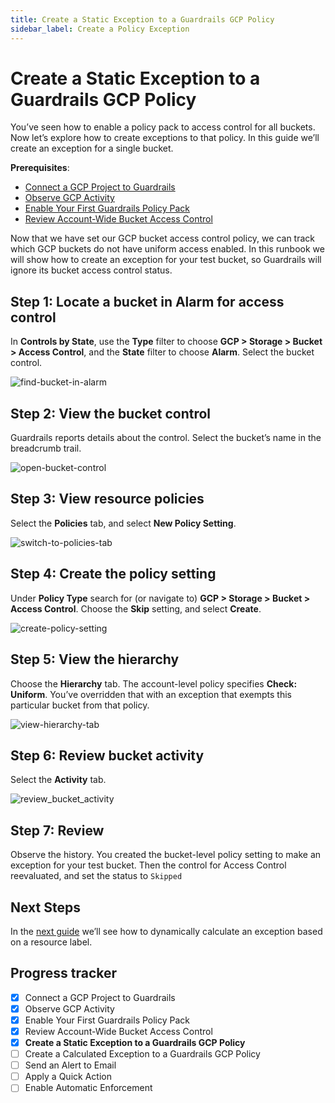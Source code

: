 ```yaml
---
title: Create a Static Exception to a Guardrails GCP Policy
sidebar_label: Create a Policy Exception
---
```



# Create a Static Exception to a Guardrails GCP Policy

You’ve seen how to enable a policy pack to access control for all buckets. Now let’s explore how to create exceptions to that policy.  In this guide we’ll create an exception for a single bucket.

**Prerequisites**:   
  
- [Connect a GCP Project to Guardrails](/guardrails/docs/getting-started/getting-started-gcp/connect-a-project/)
- [Observe GCP Activity](/guardrails/docs/getting-started/getting-started-gcp/observe-gcp-activity/)
- [Enable Your First Guardrails Policy Pack](/guardrails/docs/getting-started/getting-started-gcp/enable-policy-pack/)
- [Review Account-Wide Bucket Access Control](/guardrails/docs/getting-started/getting-started-gcp/review-account-wide/)


Now that we have set our GCP bucket access control policy, we can track which GCP buckets do not have uniform access enabled. In this runbook we will show how to create an exception for your test bucket, so Guardrails will ignore its bucket access control status.

## Step 1: Locate a bucket in Alarm for access control

In **Controls by State**, use the **Type** filter to choose  **GCP > Storage > Bucket > Access Control**, and the **State** filter to choose **Alarm**. Select the bucket control.  

<p><img alt="find-bucket-in-alarm" src="/images/docs/guardrails/getting-started/getting-started-gcp/create-static-exception/find-bucket-in-alarm.png"/></p>

## Step 2: View the bucket control

Guardrails reports details about the control. Select the bucket’s name in the breadcrumb trail.

<p><img alt="open-bucket-control" src="/images/docs/guardrails/getting-started/getting-started-gcp/create-static-exception/open-bucket-control.png"/></p>

## Step 3: View resource policies

Select the **Policies** tab, and select **New Policy Setting**.

<p><img alt="switch-to-policies-tab" src="/images/docs/guardrails/getting-started/getting-started-gcp/create-static-exception/switch-to-policies-tab.png"/></p>

## Step 4: Create the policy setting

Under **Policy Type** search for (or navigate to) **GCP > Storage > Bucket > Access Control**. Choose the **Skip** setting, and select **Create**.

<p><img alt="create-policy-setting" src="/images/docs/guardrails/getting-started/getting-started-gcp/create-static-exception/create-policy-setting.png"/></p>

## Step 5: View the hierarchy

Choose the **Hierarchy** tab. The account-level policy specifies **Check: Uniform**. You’ve overridden that with an exception that exempts this particular bucket from that policy.  

<p><img alt="view-hierarchy-tab" src="/images/docs/guardrails/getting-started/getting-started-gcp/create-static-exception/view-hierarchy-tab.png"/></p>

## Step 6: Review bucket activity

Select the **Activity** tab.

<p><img alt="review_bucket_activity" src="/images/docs/guardrails/getting-started/getting-started-gcp/create-static-exception/review-bucket-activity.png"/></p>

## Step 7: Review

Observe the history. You created the bucket-level policy setting to make an exception for your test bucket. Then the control for Access Control reevaluated, and set the status to `Skipped`

## Next Steps

  
In the [next guide](/guardrails/docs/getting-started/getting-started-gcp/create-calculated-exception) we’ll see how to dynamically calculate an exception based on a resource label.

  



## Progress tracker

- [x] Connect a GCP Project to Guardrails
- [x] Observe GCP Activity
- [x] Enable Your First Guardrails Policy Pack
- [x] Review Account-Wide Bucket Access Control
- [x] **Create a Static Exception to a Guardrails GCP Policy**
- [ ] Create a Calculated Exception to a Guardrails GCP Policy
- [ ] Send an Alert to Email
- [ ] Apply a Quick Action
- [ ] Enable Automatic Enforcement
